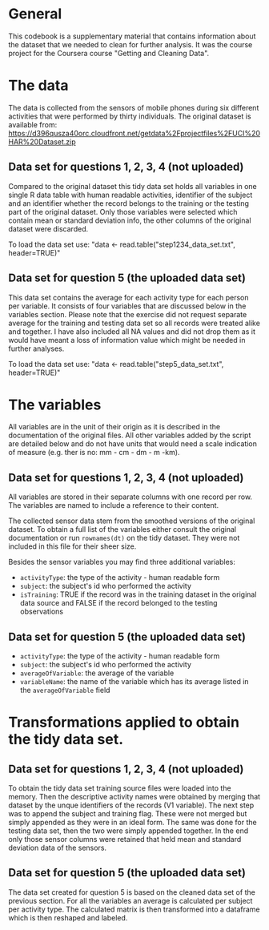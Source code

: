 General
=======

This codebook is a supplementary material that contains information
about the dataset that we needed to clean for further analysis.
It was the course project for the Coursera course "Getting and Cleaning Data".

The data
========

The data is collected from the sensors of mobile phones during six
different activities that were performed by thirty individuals. The
original dataset is available from:
https://d396qusza40orc.cloudfront.net/getdata%2Fprojectfiles%2FUCI%20HAR%20Dataset.zip 

Data set for questions 1, 2, 3, 4 (not uploaded)
------------------------------------------------

Compared to the original dataset this tidy data set holds all
variables in one single R data table with human readable activities,
identifier of the subject and an identifier whether the record
belongs to the training or the testing part of the original dataset.
Only those variables were selected which contain mean or standard
deviation info, the other columns of the original dataset were
discarded.

To load the data set use:
"data <- read.table("step1234_data_set.txt", header=TRUE)"

Data set for question 5 (the uploaded data set)
-----------------------------------------------

This data set contains the average for each activity type for each person
per variable. It consists of four variables that are discussed below
in the variables section.
Please note that the exercise did not request separate average for
the training and testing data set so all records were treated alike
and together. I have also included all NA values and did not drop
them as it would have meant a loss of information value which might
be needed in further analyses.

To load the data set use:
"data <- read.table("step5_data_set.txt", header=TRUE)"

The variables
=============

All variables are in the unit of their origin as it is described in the
documentation of the original files. All other variables added by the
script are detailed below and do not have units that would need a
scale indication of measure (e.g. ther is no: mm - cm - dm - m -km).

Data set for questions 1, 2, 3, 4 (not uploaded)
------------------------------------------------

All variables are stored in their separate columns with one record
per row. The variables are named to include a reference to their
content.

The collected sensor data stem from the smoothed versions of the
original dataset. To obtain a full list of the variables either
consult the original documentation or run `rownames(dt)` on the
tidy dataset. They were not included in this file for their sheer
size.

Besides the sensor variables you may find three additional
variables:
- `activityType`: the type of the activity - human readable form
- `subject`: the subject's id who performed the activity
- `isTraining`: TRUE if the record was in the training dataset in
  the original data source and FALSE if the record belonged to the
testing observations

Data set for question 5 (the uploaded data set)
-----------------------------------------------

- `activityType`: the type of the activity - human readable form
- `subject`: the subject's id who performed the activity
- `averageOfVariable`: the average of the variable
- `variableName`: the name of the variable which has its average
  listed in the `averageOfVariable` field

Transformations applied to obtain the tidy data set.
====================================================

Data set for questions 1, 2, 3, 4 (not uploaded)
------------------------------------------------

To obtain the tidy data set training source files were loaded into the
memory. Then the descriptive activity names were obtained by merging
that dataset by the unque identifiers of the records (V1 variable).
The next step was to append the subject and training flag. These
were not merged but simply appended as they were in an ideal form.
The same was done for the testing data set, then the two were simply
appended together. In the end only those sensor columns were retained that
held mean and standard deviation data of the sensors.

Data set for question 5 (the uploaded data set)
-----------------------------------------------

The data set created for question 5 is based on the cleaned data set
of the previous section. For all the variables an average is
calculated per subject per activity type. The calculated matrix is
then transformed into a dataframe which is then reshaped and
labeled.
